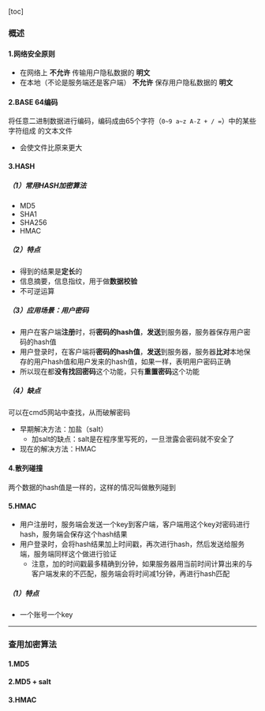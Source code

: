 [toc]

### 概述

#### 1.网络安全原则
* 在网络上 **不允许** 传输用户隐私数据的 **明文**
* 在本地（不论是服务端还是客户端） **不允许** 保存用户隐私数据的 **明文**

#### 2.BASE 64编码
将任意二进制数据进行编码，编码成由65个字符（`0~9 a~z A-Z + / =`）中的某些字符组成 的文本文件
* 会使文件比原来更大

#### 3.HASH

##### （1）常用HASH加密算法
* MD5
* SHA1
* SHA256
* HMAC

##### （2）特点
* 得到的结果是**定长**的
* 信息摘要，信息指纹，用于做**数据校验**
* 不可逆运算

##### （3）应用场景：用户密码
* 用户在客户端**注册**时，将**密码的hash值**，**发送**到服务器，服务器保存用户密码的hash值
* 用户登录时，在客户端将**密码的hash值**，**发送**到服务器，服务器**比对**本地保存的用户hash值和用户发来的hash值，如果一样，表明用户密码正确
* 所以现在都**没有找回密码**这个功能，只有**重置密码**这个功能

##### （4）缺点
可以在cmd5网站中查找，从而破解密码
* 早期解决方法：加盐（salt）
  * 加salt的缺点：salt是在程序里写死的，一旦泄露会密码就不安全了
* 现在的解决方法：HMAC

#### 4.散列碰撞
两个数据的hash值是一样的，这样的情况叫做散列碰到

#### 5.HMAC
* 用户注册时，服务端会发送一个key到客户端，客户端用这个key对密码进行hash，服务端会保存这个hash结果
* 用户登录时，会将hash结果加上时间戳，再次进行hash，然后发送给服务端，服务端同样这个做进行验证
  * 注意，加的时间戳最多精确到分钟，如果服务器用当前时间计算出来的与客户端发来的不匹配，服务端会将时间减1分钟，再进行hash匹配

##### （1）特点
* 一个账号一个key

***

### 查用加密算法

#### 1.MD5

#### 2.MD5 + salt

#### 3.HMAC
